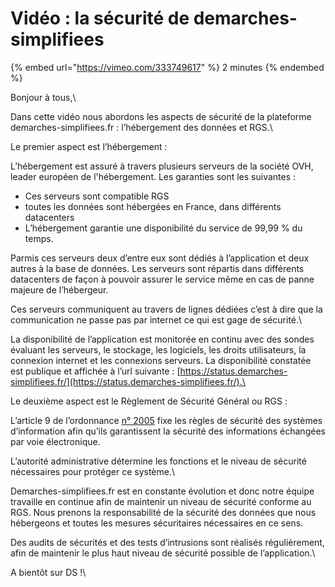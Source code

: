 # Vidéo : la sécurité de demarches-simplifiees

{% embed url="https://vimeo.com/333749617" %}
2 minutes
{% endembed %}

Bonjour à tous,\


Dans cette vidéo nous abordons les aspects de sécurité de la plateforme demarches-simplifiees.fr : l’hébergement des données et RGS.\


Le premier aspect est l’hébergement :

L’hébergement est assuré à travers plusieurs serveurs de la société OVH, leader européen de l'hébergement. Les garanties sont les suivantes :

* Ces serveurs sont compatible RGS
* toutes les données sont hébergées en France, dans différents datacenters
* L’hébergement garantie une disponibilité du service de 99,99 % du temps.

Parmis ces serveurs deux d’entre eux sont dédiés à l’application et deux autres à la base de données. Les serveurs sont répartis dans différents datacenters de façon à pouvoir assurer le service même en cas de panne majeure de l’hébergeur.

Ces serveurs communiquent au travers de lignes dédiées c’est à dire que la communication ne passe pas par internet ce qui est gage de sécurité.\


La disponibilité de l’application est monitorée en continu avec des sondes évaluant les serveurs, le stockage, les logiciels, les droits utilisateurs, la connexion internet et les connexions serveurs. La disponibilité constatée est publique et affichée à l’url suivante : [https://status.demarches-simplifiees.fr/](https://status.demarches-simplifiees.fr/).\


Le deuxième aspect est le Règlement de Sécurité Général ou RGS :

L’article 9 de l’ordonnance [n° 2005](https://www.legifrance.gouv.fr/affichTexteArticle.do?cidTexte=JORFTEXT000000636232\&idArticle=LEGIARTI000006317203\&dateTexte=\&categorieLien=cid)  fixe les règles de sécurité des systèmes d’information afin qu’ils garantissent la sécurité des informations échangées par voie électronique.

L’autorité administrative détermine les fonctions et le niveau de sécurité nécessaires pour protéger ce système.\


Demarches-simplifiees.fr est en constante évolution et donc notre équipe travaille en continue afin de maintenir un niveau de sécurité conforme au RGS. Nous prenons la responsabilité de la sécurité des données que nous hébergeons et  toutes les mesures sécuritaires nécessaires en ce sens.

Des audits de sécurités et des tests d’intrusions sont réalisés régulièrement, afin de maintenir le plus haut niveau de sécurité  possible de l’application.\


A bientôt sur DS !\
